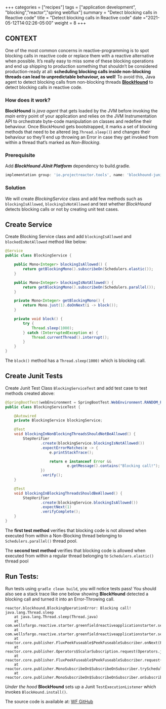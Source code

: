 +++
categories = ["recipes"]
tags = ["application development", "blocking","reactor","spring webflux"]
summary = "Detect blocking calls in Reactive code"
title = "Detect blocking calls in Reactive code"
date ="2021-05-12T14:02:26-05:00"
weight = 8
+++

## CONTEXT

One of the most common concerns in reactive-programming is to spot blocking calls in reactive code or replace them with a reactive alternative when possible.
It’s really easy to miss some of these blocking operations and end up shipping to production something that shouldn’t be considered production-ready at all: **scheduling blocking calls inside non-blocking threads can lead to unpredictable behaviour, as well**!
To avoid this, Java agent to detect blocking calls from non-blocking threads [**BlockHound**](https://github.com/reactor/BlockHound) to detect blocking calls in reactive code.

### How does it work?

**BlockHound** is _java agent_ that gets loaded by the JVM before invoking the _main_ entry point of your application and relies on the JVM Instrumentation API to orchestrate byte-code manipulation on classes and redefine their behaviour.
Once BlockHound gets bootstrapped, it marks a set of blocking methods that need to be altered (eg.`Thread.sleep()`) and changes their behaviour so they’ll end up throwing an Error in case they get invoked from within a thread that’s marked as _Non-Blocking_.


### Prerequisite

Add **_BlockHound JUnit Platform_** dependency to build.gradle.

```groovy
implementation group: 'io.projectreactor.tools', name: 'blockhound-junit-platform', version: '1.0.6.RELEASE'
```

### Solution

We will create _BlockingService_ class and add few methods such as `blockingIsAllowed`, `blockingIsNotAllowed`
and test whether _BlockHound_ detects blocking calls or not by creating unit test cases.

## Create Service

Create Blocking Service class and add `blockingIsAllowed` and `blockedIsNotAllowed` method like below:

```java
@Service
public class BlockingService {

    public Mono<Integer> blockingIsAllowed() {
        return getBlockingMono().subscribeOn(Schedulers.elastic());
    }

    public Mono<Integer> blockingIsNotAllowed() {
        return getBlockingMono().subscribeOn(Schedulers.parallel());
    }

    private Mono<Integer> getBlockingMono() {
        return Mono.just(1).doOnNext(i -> block());
    }

    private void block() {
        try {
            Thread.sleep(1000);
        } catch (InterruptedException e) {
            Thread.currentThread().interrupt();
        }
    }
}
```
The `block()` method has a `Thread.sleep(1000)` which is blocking call.

## Create Junit Tests

Create Junit Test Class `BlockingServiceTest` and add test case to test
methods created above:

```java
@SpringBootTest(webEnvironment = SpringBootTest.WebEnvironment.RANDOM_PORT, classes = GreenfieldReactiveApplication.class)
public class BlockingServiceTest {

    @Autowired
    private BlockingService blockingService;

    @Test
    void blockingInNonBlockingThreadsShouldNotBeAllowed() {
        StepVerifier
                .create(blockingService.blockingIsNotAllowed())
                .expectErrorMatches(e -> {
                    e.printStackTrace();

                    return e instanceof Error &&
                            e.getMessage().contains("Blocking call!");
                })
                .verify();
    }

    @Test
    void blockingInBlockingThreadsShouldBeAllowed() {
        StepVerifier
                .create(blockingService.blockingIsAllowed())
                .expectNext(1)
                .verifyComplete();
    }
}
```

The **first test method** verifies that blocking code is not allowed when
executed from within a Non-Blocking thread belonging to `Schedulers.parallel()` thread
pool.

The **second test method** verifies that blocking code is allowed when executed
from within a regular thread belonging to `Schedulers.elastic()` thread pool

## Run Tests:

Run tests using `gradle clean build`, you will notice tests pass!
You should also see a stack trace like one below showing **BlockHound**
detected a blocking call and turned it into an Error-Throwing call.

```shell
reactor.blockhound.BlockingOperationError: Blocking call! java.lang.Thread.sleep
	at java.lang.Thread.sleep(Thread.java)
	at com.wellsfargo.reactive.starter.greenfieldreactiveapplicationstarter.service.BlockingService.block(BlockingService.java:24)
	at com.wellsfargo.reactive.starter.greenfieldreactiveapplicationstarter.service.BlockingService.lambda$getBlockingMono$0(BlockingService.java:19)
	at reactor.core.publisher.FluxPeekFuseable$PeekFuseableSubscriber.onNext(FluxPeekFuseable.java:189)
	at reactor.core.publisher.Operators$ScalarSubscription.request(Operators.java:2344)
	at reactor.core.publisher.FluxPeekFuseable$PeekFuseableSubscriber.request(FluxPeekFuseable.java:137)
	at reactor.core.publisher.MonoSubscribeOn$SubscribeOnSubscriber.trySchedule(MonoSubscribeOn.java:187)
	at reactor.core.publisher.MonoSubscribeOn$SubscribeOnSubscriber.onSubscribe(MonoSubscribeOn.java:132)
```

_Under the hood_ **BlockHound** sets up a Junit `TestExecutionListener` which invokes
`BlockHound.install()`.

The source code is available at: [WF GitHub](https://github.wellsfargo.com/app-ebst/wf-reactive-project-starter)


